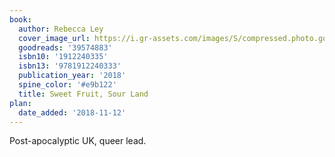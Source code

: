 ```yaml
---
book:
  author: Rebecca Ley
  cover_image_url: https://i.gr-assets.com/images/S/compressed.photo.goodreads.com/books/1539643164l/39574883._SX98_.jpg
  goodreads: '39574883'
  isbn10: '1912240335'
  isbn13: '9781912240333'
  publication_year: '2018'
  spine_color: '#e9b122'
  title: Sweet Fruit, Sour Land
plan:
  date_added: '2018-11-12'
---
```


Post-apocalyptic UK, queer lead.
